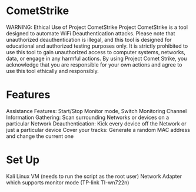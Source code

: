 # CometStrike

WARNING: Ethical Use of Project CometStrike
Project CometStrike is a tool designed to automate WiFi Deauthentication attacks. Please note that unauthorized 
deauthentication is illegal, and this tool is designed for educational and authorized testing purposes only. It 
is strictly prohibited to use this tool to gain unauthorized access to computer systems, networks, data, or engage 
in any harmful actions. By using Project Comet Strike, you acknowledge that you are responsible for your own actions 
and agree to use this tool ethically and responsibly.

# Features

Assistance Features: Start/Stop Monitor mode, Switch Monitoring Channel
Information Gathering: Scan surrounding Networks or devices on a particular Network
Deauthentication: Kick every device off the Network or just a particular device
Cover your tracks: Generate a random MAC address and change the current one

# Set Up

Kali Linux VM (needs to run the script as the root user)
Network Adapter which supports monitor mode (TP-link TI-wn722n)

